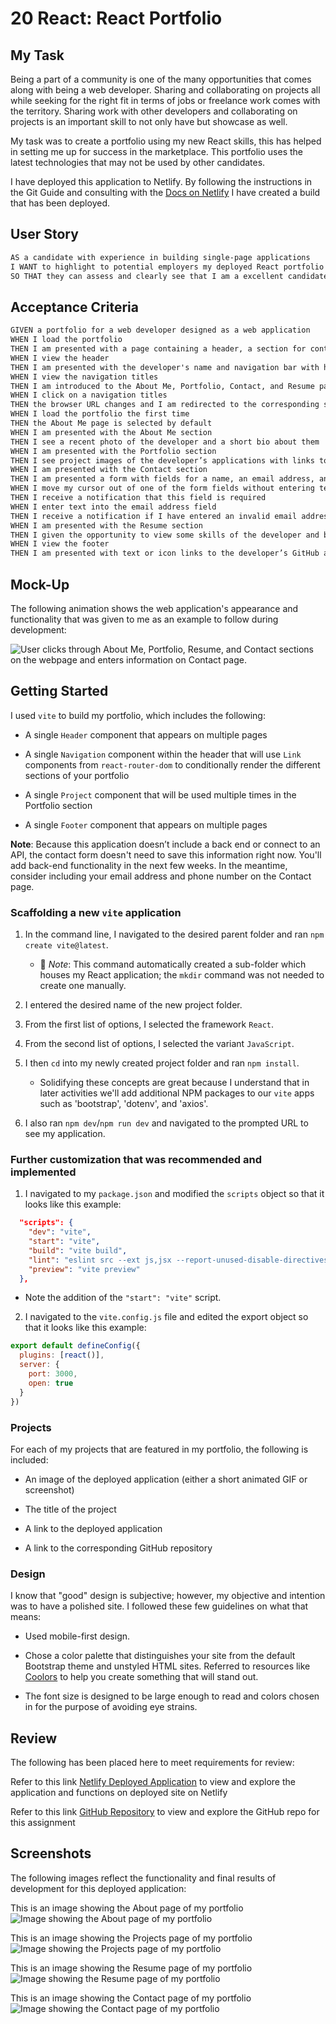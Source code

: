 # 20 React: React Portfolio

## My Task

Being a part of a community is one of the many opportunities that comes along with being a web developer. Sharing and collaborating on projects all while seeking for the right fit in terms of jobs or freelance work comes with the territory. Sharing work with other developers and collaborating on projects is an important skill to not only have but showcase as well.

My task was to create a portfolio using my new React skills, this has helped in setting me up for success in the marketplace. This portfolio uses the latest technologies that may not be used by other candidates.

I have deployed this application to Netlify. By following the instructions in the Git Guide and consulting with the [Docs on Netlify](https://vitejs.dev/guide/static-deploy.html#netlify) I have created a build that has been deployed.

## User Story

```md
AS a candidate with experience in building single-page applications
I WANT to highlight to potential employers my deployed React portfolio of work samples
SO THAT they can assess and clearly see that I am a excellent candidate for an open position
```

## Acceptance Criteria

```md
GIVEN a portfolio for a web developer designed as a web application
WHEN I load the portfolio
THEN I am presented with a page containing a header, a section for content, and a footer
WHEN I view the header
THEN I am presented with the developer's name and navigation bar with hyperlinks to corresponding sections of the portfolio
WHEN I view the navigation titles
THEN I am introduced to the About Me, Portfolio, Contact, and Resume page options
WHEN I click on a navigation titles
THEN the browser URL changes and I am redirected to the corresponding section and that title is highlighted
WHEN I load the portfolio the first time
THEN the About Me page is selected by default
WHEN I am presented with the About Me section
THEN I see a recent photo of the developer and a short bio about them
WHEN I am presented with the Portfolio section
THEN I see project images of the developer’s applications with links to both the deployed applications and the corresponding GitHub repositories
WHEN I am presented with the Contact section
THEN I am presented a form with fields for a name, an email address, and a message
WHEN I move my cursor out of one of the form fields without entering text
THEN I receive a notification that this field is required
WHEN I enter text into the email address field
THEN I receive a notification if I have entered an invalid email address
WHEN I am presented with the Resume section
THEN I given the opportunity to view some skills of the developer and be redirected to the downloaded resume of the developer by clicking a link
WHEN I view the footer
THEN I am presented with text or icon links to the developer’s GitHub and LinkedIn profiles)
```

## Mock-Up

The following animation shows the web application's appearance and functionality that was given to me as an example to follow during development:

![User clicks through About Me, Portfolio, Resume, and Contact sections on the webpage and enters information on Contact page.](./Assets/20-react-homework-demo-01.gif)

## Getting Started

I used `vite` to build my portfolio, which includes the following:

* A single `Header` component that appears on multiple pages

* A single `Navigation` component within the header that will use `Link` components from `react-router-dom` to conditionally render the different sections of your portfolio

* A single `Project` component that will be used multiple times in the Portfolio section

* A single `Footer` component that appears on multiple pages

**Note**: Because this application doesn’t include a back end or connect to an API, the contact form doesn't need to save this information right now. You'll add back-end functionality in the next few weeks. In the meantime, consider including your email address and phone number on the Contact page.

### Scaffolding a new `vite` application 

1. In the command line, I navigated to the desired parent folder and ran `npm create vite@latest`.

    * 🔑 *Note*: This command automatically created a sub-folder which houses my React application; the `mkdir` command was not needed to create one manually.

2. I entered the desired name of the new project folder.

3. From the first list of options, I selected the framework `React`.

4. From the second list of options, I selected the variant `JavaScript`.

5. I then `cd` into my newly created project folder and ran `npm install`.

    * Solidifying these concepts are great because I understand that in later activities we'll add additional NPM packages to our `vite` apps such as 'bootstrap', 'dotenv', and 'axios'.

6. I also ran `npm dev`/`npm run dev` and navigated to the prompted URL to see my application.

### Further customization that was recommended and implemented

1. I navigated to my `package.json` and modified the `scripts` object so that it looks like this example:

```json
  "scripts": {
    "dev": "vite",
    "start": "vite",
    "build": "vite build",
    "lint": "eslint src --ext js,jsx --report-unused-disable-directives --max-warnings 0",
    "preview": "vite preview"
  },
```

* Note the addition of the `"start": "vite"` script.

2. I navigated to the `vite.config.js` file and edited the export object so that it looks like this example:

```js
export default defineConfig({
  plugins: [react()],
  server: {
    port: 3000,
    open: true
  }
})
```

### Projects

For each of my projects that are featured in my portfolio, the following is included:

* An image of the deployed application (either a short animated GIF or screenshot)

* The title of the project

* A link to the deployed application

* A link to the corresponding GitHub repository

### Design

I know that "good" design is subjective; however, my objective and intention was to have a polished site. I followed these few guidelines on what that means:

* Used mobile-first design.

* Chose a color palette that distinguishes your site from the default Bootstrap theme and unstyled HTML sites. Referred to resources like [Coolors](https://coolors.co/) to help you create something that will stand out.

* The font size is designed to be large enough to read and colors chosen in for the purpose of avoiding eye strains.


## Review 

The following has been placed here to meet requirements for review:


Refer to this link [Netlify Deployed Application](https://main--snazzy-lebkuchen-5f086e.netlify.app/) to view and explore the application and functions on deployed site on Netlify

Refer to this link [GitHub Repository](https://github.com/TheKhalidGibson/ReactPortfolio) to view and explore the GitHub repo for this assignment


## Screenshots

The following images reflect the functionality and final results of development for this deployed application:

This is an image showing the About page of my portfolio
![Image showing the About page of my portfolio](./public/assets/portfolioScreenshot1.png)

This is an image showing the Projects page of my portfolio
![Image showing the Projects page of my portfolio](./public/assets/portfolioScreenshot2.png)

This is an image showing the Resume page of my portfolio
![Image showing the Resume page of my portfolio](./public/assets/portfolioScreenshot3.png)

This is an image showing the Contact page of my portfolio
![Image showing the Contact page of my portfolio](./public/assets/portfolioScreenshot4.png)